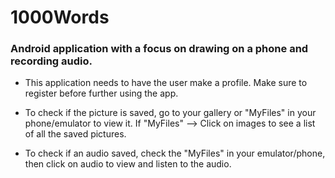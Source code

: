 # 1000Words

### Android application with a focus on drawing on a phone and recording audio.

- This application needs to have the user make a profile. Make sure to register before further using the app.

- To check if the picture is saved, go to your gallery or "MyFiles" in your phone/emulator to view it. If "MyFiles" --> Click on images to see a list of all the saved pictures.

- To check if an audio saved, check the "MyFiles" in your emulator/phone, then click on audio to view and listen to the audio.
